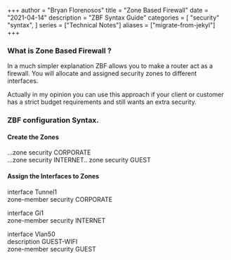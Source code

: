 +++
author = "Bryan Florenosos"
title = "Zone Based Firewall"
date = "2021-04-14"
description = "ZBF Syntax Guide"
categories = [
        "security"
    "syntax",
]
series = ["Technical Notes"]
aliases = ["migrate-from-jekyl"]
+++

### What is Zone Based Firewall ?

In a much simpler explanation ZBF  allows you to make a router act as a firewall. You will allocate and assigned security zones to different interfaces.

Actually in my opinion you can use this approach if your client or customer has a strict budget requirements and still wants an extra security.


### ZBF configuration Syntax.

#### Create the Zones

...zone security CORPORATE  
...zone security INTERNET..
zone security GUEST  

#### Assign the Interfaces to Zones

interface Tunnel1  
zone-member security CORPORATE


interface Gi1  
zone-member security INTERNET
 
interface Vlan50  
description GUEST-WIFI  
zone-member security GUEST
